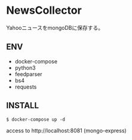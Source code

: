 # NewsCollector

YahooニュースをmongoDBに保存する。

## ENV

* docker-compose
* python3
* feedparser
* bs4
* requests

## INSTALL

```
$ docker-compose up -d
```

access to http://localhost:8081 (mongo-express)
